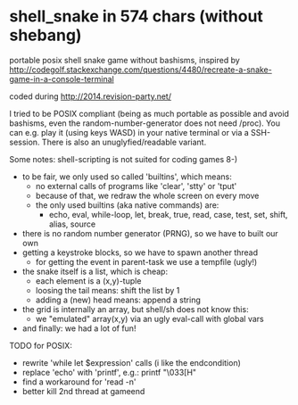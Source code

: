 shell_snake in 574 chars (without shebang)
==========================================

portable posix shell snake game without bashisms, inspired by
http://codegolf.stackexchange.com/questions/4480/recreate-a-snake-game-in-a-console-terminal

coded during http://2014.revision-party.net/

I tried to be POSIX compliant (being as much portable as possible and
avoid bashisms, even the random-number-generator does not need /proc).
You can e.g. play it (using keys WASD) in your native terminal or via a SSH-session.
There is also an unuglyfied/readable variant.

Some notes:
shell-scripting is not suited for coding games 8-)

 - to be fair, we only used so called 'builtins', which means:
   - no external calls of programs like 'clear', 'stty' or 'tput'
   - because of that, we redraw the whole screen on every move
   - the only used builtins (aka native commands) are:
     - echo, eval, while-loop, let, break, true, read, case, test, set, shift, alias, source
 - there is no random number generator (PRNG), so we have to built our own
 - getting a keystroke blocks, so we have to spawn another thread
   - for getting the event in parent-task we use a tempfile (ugly!)
 - the snake itself is a list, which is cheap:
   - each element is a (x,y)-tuple
   - loosing the tail means: shift the list by 1
   - adding a (new) head means: append a string
 - the grid is internally an array, but shell/sh does not know this:
   - we "emulated" array(x,y) via an ugly eval-call with global vars
 - and finally: we had a lot of fun!

TODO for POSIX:
- rewrite 'while let $expression' calls (i like the endcondition)
- replace 'echo' with 'printf', e.g.: printf "\\033[H"
- find a workaround for 'read -n'
- better kill 2nd thread at gameend

